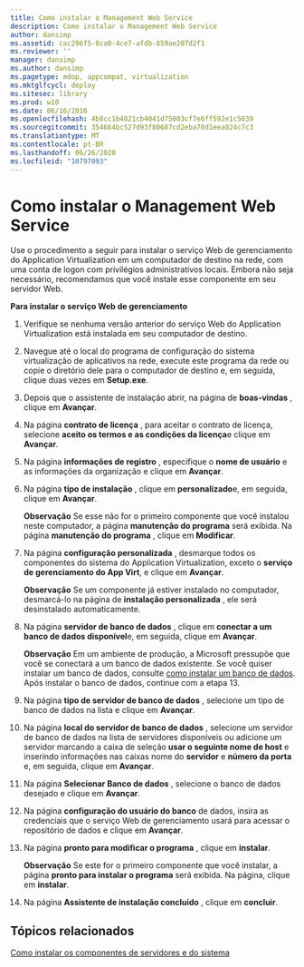 ```yaml
---
title: Como instalar o Management Web Service
description: Como instalar o Management Web Service
author: dansimp
ms.assetid: cac296f5-8ca0-4ce7-afdb-859ae207d2f1
ms.reviewer: ''
manager: dansimp
ms.author: dansimp
ms.pagetype: mdop, appcompat, virtualization
ms.mktglfcycl: deploy
ms.sitesec: library
ms.prod: w10
ms.date: 06/16/2016
ms.openlocfilehash: 4b8cc1b4821cb4041d75003cf7e6ff592e1c5039
ms.sourcegitcommit: 354664bc527d93f80687cd2eba70d1eea024c7c3
ms.translationtype: MT
ms.contentlocale: pt-BR
ms.lasthandoff: 06/26/2020
ms.locfileid: "10797093"
---
```

# Como instalar o Management Web Service


Use o procedimento a seguir para instalar o serviço Web de gerenciamento do Application Virtualization em um computador de destino na rede, com uma conta de logon com privilégios administrativos locais. Embora não seja necessário, recomendamos que você instale esse componente em seu servidor Web.

**Para instalar o serviço Web de gerenciamento**

1.  Verifique se nenhuma versão anterior do serviço Web do Application Virtualization está instalada em seu computador de destino.

2.  Navegue até o local do programa de configuração do sistema virtualização de aplicativos na rede, execute este programa da rede ou copie o diretório dele para o computador de destino e, em seguida, clique duas vezes em **Setup.exe**.

3.  Depois que o assistente de instalação abrir, na página de **boas-vindas** , clique em **Avançar**.

4.  Na página **contrato de licença** , para aceitar o contrato de licença, selecione **aceito os termos e as condições da licença**e clique em **Avançar**.

5.  Na página **informações de registro** , especifique o **nome de usuário** e as informações da organização e clique em **Avançar**.

6.  Na página **tipo de instalação** , clique em **personalizado**e, em seguida, clique em **Avançar**.

    **Observação**  Se esse não for o primeiro componente que você instalou neste computador, a página **manutenção do programa** será exibida. Na página **manutenção do programa** , clique em **Modificar**.

     

7.  Na página **configuração personalizada** , desmarque todos os componentes do sistema do Application Virtualization, exceto o **serviço de gerenciamento do App Virt**, e clique em **Avançar**.

    **Observação**  Se um componente já estiver instalado no computador, desmarcá-lo na página de **instalação personalizada** , ele será desinstalado automaticamente.

     

8.  Na página **servidor de banco de dados** , clique em **conectar a um banco de dados disponível**e, em seguida, clique em **Avançar**.

    **Observação**  Em um ambiente de produção, a Microsoft pressupõe que você se conectará a um banco de dados existente. Se você quiser instalar um banco de dados, consulte [como instalar um banco de dados](how-to-install-a-database.md). Após instalar o banco de dados, continue com a etapa 13.

     

9.  Na página **tipo de servidor de banco de dados** , selecione um tipo de banco de dados na lista e clique em **Avançar**.

10. Na página **local do servidor de banco de dados** , selecione um servidor de banco de dados na lista de servidores disponíveis ou adicione um servidor marcando a caixa de seleção **usar o seguinte nome de host** e inserindo informações nas caixas nome do **servidor** e **número da porta** e, em seguida, clique em **Avançar**.

11. Na página **Selecionar Banco de dados** , selecione o banco de dados desejado e clique em **Avançar**.

12. Na página **configuração do usuário do banco** de dados, insira as credenciais que o serviço Web de gerenciamento usará para acessar o repositório de dados e clique em **Avançar**.

13. Na página **pronto para modificar o programa** , clique em **instalar**.

    **Observação**  Se este for o primeiro componente que você instalar, a página **pronto para instalar o programa** será exibida. Na página, clique em **instalar**.

     

14. Na página **Assistente de instalação concluído** , clique em **concluir**.

## Tópicos relacionados


[Como instalar os componentes de servidores e do sistema](how-to-install-the-servers-and-system-components.md)

 

 





